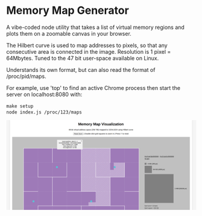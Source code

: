 # Memory Map Generator

A vibe-coded node utility that takes a list of virtual memory regions and plots them on a
zoomable canvas in your browser.

The Hilbert curve is used to map addresses to pixels, so that any consecutive area is connected in the image.  Resolution is 1 pixel = 64Mbytes.  Tuned to the 47 bit user-space available on Linux.

Understands its own format, but can also read the format of /proc/pid/maps.

For example, use 'top' to find an active Chrome process then start the server on
localhost:8080 with:

```
make setup
node index.js /proc/123/maps
```

![Example Memory Map](example.png)
